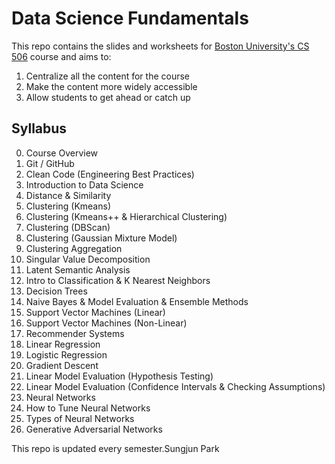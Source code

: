 # Data Science Fundamentals

This repo contains the slides and worksheets for [Boston University's CS 506](https://www.bu.edu/academics/cas/courses/cas-cs-506/) course and aims to:

1. Centralize all the content for the course
2. Make the content more widely accessible
3. Allow students to get ahead or catch up

## Syllabus

0. Course Overview
1. Git / GitHub
2. Clean Code (Engineering Best Practices)
3. Introduction to Data Science
4. Distance & Similarity
5. Clustering (Kmeans)
6. Clustering (Kmeans++ & Hierarchical Clustering)
7. Clustering (DBScan)
8. Clustering (Gaussian Mixture Model)
9. Clustering Aggregation
10. Singular Value Decomposition
11. Latent Semantic Analysis
12. Intro to Classification & K Nearest Neighbors
13. Decision Trees
14. Naive Bayes & Model Evaluation & Ensemble Methods
15. Support Vector Machines (Linear)
16. Support Vector Machines (Non-Linear)
17. Recommender Systems
18. Linear Regression
19. Logistic Regression
20. Gradient Descent
21. Linear Model Evaluation (Hypothesis Testing)
22. Linear Model Evaluation (Confidence Intervals & Checking Assumptions)
23. Neural Networks
24. How to Tune Neural Networks
25. Types of Neural Networks
26. Generative Adversarial Networks

This repo is updated every semester.Sungjun Park
